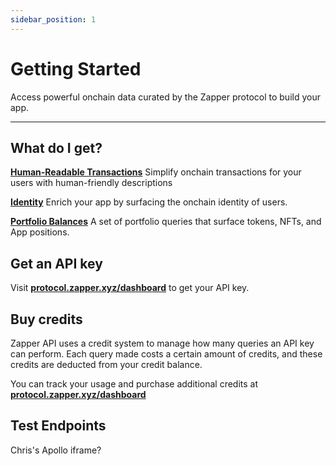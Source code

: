 ```yaml
---
sidebar_position: 1
---
```



# Getting Started


Access powerful onchain data curated by the Zapper protocol to build your app. 

---

## What do I get?

**[Human-Readable Transactions](/docs/api-intro/Human-Readable%20Transactions)**
Simplify onchain transactions for your users with human-friendly descriptions

**[Identity](/docs/api-intro/Onchain%20Identity)**
Enrich your app by surfacing the onchain identity of users.

**[Portfolio Balances](/docs/api-intro/Token%20Balances)**
A set of portfolio queries that surface tokens, NFTs, and App positions.


## Get an API key

Visit **[protocol.zapper.xyz/dashboard]((https://protocol.zapper.xyz/dashboard))** to get your API key.

## Buy credits

Zapper API uses a credit system to manage how many queries an API key can perform. Each query made costs a certain amount of credits, and these credits are deducted from your credit balance.

You can track your usage and purchase additional credits at **[protocol.zapper.xyz/dashboard]((https://protocol.zapper.xyz/dashboard))**


## Test Endpoints

Chris's Apollo iframe?
